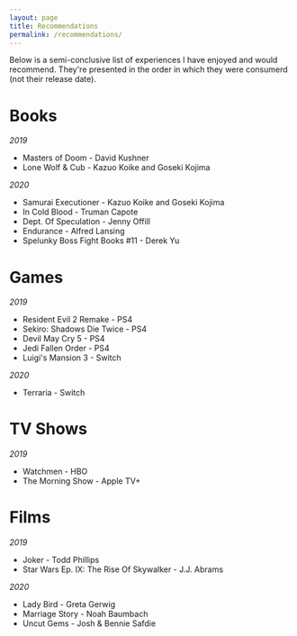 ```yaml
---
layout: page
title: Recommendations
permalink: /recommendations/
---
```


Below is a semi-conclusive list of experiences I have enjoyed and would recommend. They're presented in the order in which they were consumerd (not their release date).

# Books
*2019*
* Masters of Doom - David Kushner
* Lone Wolf & Cub - Kazuo Koike and Goseki Kojima

*2020*
* Samurai Executioner - Kazuo Koike and Goseki Kojima
* In Cold Blood - Truman Capote
* Dept. Of Speculation - Jenny Offill
* Endurance - Alfred Lansing
* Spelunky Boss Fight Books #11 - Derek Yu

# Games
*2019*
* Resident Evil 2 Remake - PS4
* Sekiro: Shadows Die Twice - PS4
* Devil May Cry 5 - PS4
* Jedi Fallen Order - PS4
* Luigi's Mansion 3 - Switch

*2020*
* Terraria - Switch

# TV Shows
*2019*
* Watchmen - HBO
* The Morning Show - Apple TV+

# Films
*2019*
* Joker - Todd Phillips
* Star Wars Ep. IX: The Rise Of Skywalker - J.J. Abrams

*2020*
* Lady Bird - Greta Gerwig
* Marriage Story - Noah Baumbach
* Uncut Gems - Josh & Bennie Safdie